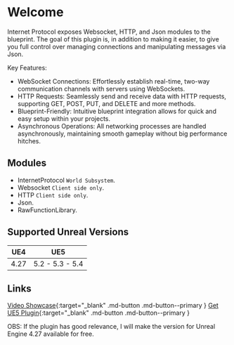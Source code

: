 # Welcome

Internet Protocol exposes Websocket, HTTP, and Json modules to the blueprint. The goal of this plugin is, in addition to making it easier, to give you full control over managing connections and manipulating messages via Json.

Key Features:

* WebSocket Connections: Effortlessly establish real-time, two-way communication channels with servers using WebSockets.
* HTTP Requests: Seamlessly send and receive data with HTTP requests, supporting GET, POST, PUT, and DELETE and more methods.
* Blueprint-Friendly: Intuitive blueprint integration allows for quick and easy setup within your projects.
* Asynchronous Operations: All networking processes are handled asynchronously, maintaining smooth gameplay without big performance hitches.

## Modules

* InternetProtocol `World Subsystem`.
* Websocket `Client side only`.
* HTTP `Client side only`.
* Json.
* RawFunctionLibrary.

## Supported Unreal Versions

UE4          | UE5
-------------|----------------
4.27         | 5.2 - 5.3 - 5.4

## Links

[Video Showcase](){:target="_blank" .md-button .md-button--primary } 
[Get UE5 Plugin](){:target="_blank" .md-button .md-button--primary }

OBS: If the plugin has good relevance, I will make the version for Unreal Engine 4.27 available for free.
